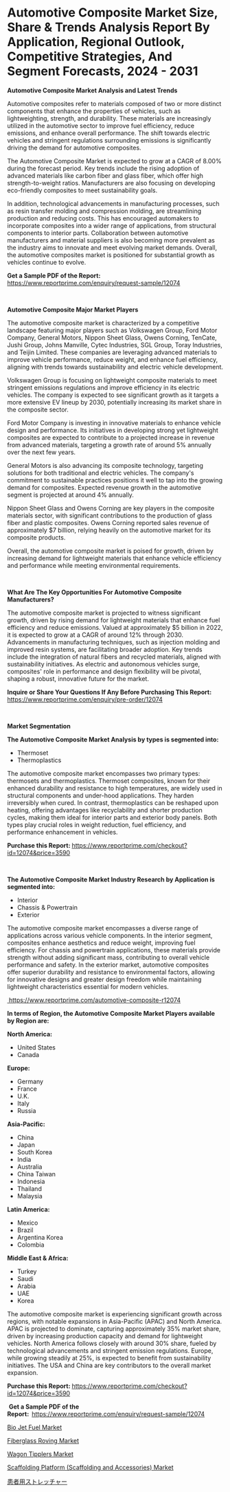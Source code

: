 <p><h1>Automotive Composite Market Size, Share & Trends Analysis Report By Application, Regional Outlook, Competitive Strategies, And Segment Forecasts, 2024 - 2031</h1></p><p><strong>Automotive Composite Market Analysis and Latest Trends</strong></p>
<p><p>Automotive composites refer to materials composed of two or more distinct components that enhance the properties of vehicles, such as lightweighting, strength, and durability. These materials are increasingly utilized in the automotive sector to improve fuel efficiency, reduce emissions, and enhance overall performance. The shift towards electric vehicles and stringent regulations surrounding emissions is significantly driving the demand for automotive composites.</p><p>The Automotive Composite Market is expected to grow at a CAGR of 8.00% during the forecast period. Key trends include the rising adoption of advanced materials like carbon fiber and glass fiber, which offer high strength-to-weight ratios. Manufacturers are also focusing on developing eco-friendly composites to meet sustainability goals. </p><p>In addition, technological advancements in manufacturing processes, such as resin transfer molding and compression molding, are streamlining production and reducing costs. This has encouraged automakers to incorporate composites into a wider range of applications, from structural components to interior parts. Collaboration between automotive manufacturers and material suppliers is also becoming more prevalent as the industry aims to innovate and meet evolving market demands. Overall, the automotive composites market is positioned for substantial growth as vehicles continue to evolve.</p></p>
<p><strong>Get a Sample PDF of the Report:&nbsp;</strong> <a href="https://www.reportprime.com/enquiry/request-sample/12074">https://www.reportprime.com/enquiry/request-sample/12074</a></p>
<p>&nbsp;</p>
<p><strong>Automotive Composite Major Market Players</strong></p>
<p><p>The automotive composite market is characterized by a competitive landscape featuring major players such as Volkswagen Group, Ford Motor Company, General Motors, Nippon Sheet Glass, Owens Corning, TenCate, Jushi Group, Johns Manville, Cytec Industries, SGL Group, Toray Industries, and Teijin Limited. These companies are leveraging advanced materials to improve vehicle performance, reduce weight, and enhance fuel efficiency, aligning with trends towards sustainability and electric vehicle development.</p><p>Volkswagen Group is focusing on lightweight composite materials to meet stringent emissions regulations and improve efficiency in its electric vehicles. The company is expected to see significant growth as it targets a more extensive EV lineup by 2030, potentially increasing its market share in the composite sector.</p><p>Ford Motor Company is investing in innovative materials to enhance vehicle design and performance. Its initiatives in developing strong yet lightweight composites are expected to contribute to a projected increase in revenue from advanced materials, targeting a growth rate of around 5% annually over the next few years.</p><p>General Motors is also advancing its composite technology, targeting solutions for both traditional and electric vehicles. The company's commitment to sustainable practices positions it well to tap into the growing demand for composites. Expected revenue growth in the automotive segment is projected at around 4% annually.</p><p>Nippon Sheet Glass and Owens Corning are key players in the composite materials sector, with significant contributions to the production of glass fiber and plastic composites. Owens Corning reported sales revenue of approximately $7 billion, relying heavily on the automotive market for its composite products.</p><p>Overall, the automotive composite market is poised for growth, driven by increasing demand for lightweight materials that enhance vehicle efficiency and performance while meeting environmental requirements.</p></p>
<p>&nbsp;</p>
<p><strong>What Are The Key Opportunities For Automotive Composite Manufacturers?</strong></p>
<p><p>The automotive composite market is projected to witness significant growth, driven by rising demand for lightweight materials that enhance fuel efficiency and reduce emissions. Valued at approximately $5 billion in 2022, it is expected to grow at a CAGR of around 12% through 2030. Advancements in manufacturing techniques, such as injection molding and improved resin systems, are facilitating broader adoption. Key trends include the integration of natural fibers and recycled materials, aligned with sustainability initiatives. As electric and autonomous vehicles surge, composites' role in performance and design flexibility will be pivotal, shaping a robust, innovative future for the market.</p></p>
<p><strong>Inquire or Share Your Questions If Any Before Purchasing This Report:</strong> <a href="https://www.reportprime.com/enquiry/pre-order/12074">https://www.reportprime.com/enquiry/pre-order/12074</a></p>
<p>&nbsp;</p>
<p><strong>Market Segmentation</strong></p>
<p><strong>The Automotive Composite Market Analysis by types is segmented into:</strong></p>
<p><ul><li>Thermoset</li><li>Thermoplastics</li></ul></p>
<p><p>The automotive composite market encompasses two primary types: thermosets and thermoplastics. Thermoset composites, known for their enhanced durability and resistance to high temperatures, are widely used in structural components and under-hood applications. They harden irreversibly when cured. In contrast, thermoplastics can be reshaped upon heating, offering advantages like recyclability and shorter production cycles, making them ideal for interior parts and exterior body panels. Both types play crucial roles in weight reduction, fuel efficiency, and performance enhancement in vehicles.</p></p>
<p><strong>Purchase this Report:&nbsp;</strong><a href="https://www.reportprime.com/checkout?id=12074&price=3590">https://www.reportprime.com/checkout?id=12074&price=3590</a></p>
<p>&nbsp;</p>
<p><strong>The Automotive Composite Market Industry Research by Application is segmented into:</strong></p>
<p><ul><li>Interior</li><li>Chassis & Powertrain</li><li>Exterior</li></ul></p>
<p><p>The automotive composite market encompasses a diverse range of applications across various vehicle components. In the interior segment, composites enhance aesthetics and reduce weight, improving fuel efficiency. For chassis and powertrain applications, these materials provide strength without adding significant mass, contributing to overall vehicle performance and safety. In the exterior market, automotive composites offer superior durability and resistance to environmental factors, allowing for innovative designs and greater design freedom while maintaining lightweight characteristics essential for modern vehicles.</p></p>
<p><a href="https://www.reportprime.com/automotive-composite-r12074">&nbsp;https://www.reportprime.com/automotive-composite-r12074</a></p>
<p><strong>In terms of Region, the Automotive Composite Market Players available by Region are:</strong></p>
<p>
    <p> <strong> North America: </strong>
        <ul>
            <li>United States</li>
            <li>Canada</li>
        </ul>
        </p> 
    <p> <strong> Europe: </strong>
        <ul>
            <li>Germany</li>
            <li>France</li>
            <li>U.K.</li>
            <li>Italy</li>
            <li>Russia</li>
        </ul>
        </p> 
    <p> <strong> Asia-Pacific: </strong>
        <ul>
            <li>China</li>
            <li>Japan</li>
            <li>South Korea</li>
            <li>India</li>
            <li>Australia</li>
            <li>China Taiwan</li>
            <li>Indonesia</li>
            <li>Thailand</li>
            <li>Malaysia</li>
        </ul>
        </p> 
    <p> <strong> Latin America: </strong>
        <ul>
            <li>Mexico</li>
            <li>Brazil</li>
            <li>Argentina Korea</li>
            <li>Colombia</li>
        </ul>
        </p> 
    <p> <strong> Middle East & Africa: </strong>
        <ul>
            <li>Turkey</li>
            <li>Saudi</li>
            <li>Arabia</li>
            <li>UAE</li>
            <li>Korea</li>
        </ul>
    </p>
    </p>
<p><p>The automotive composite market is experiencing significant growth across regions, with notable expansions in Asia-Pacific (APAC) and North America. APAC is projected to dominate, capturing approximately 35% market share, driven by increasing production capacity and demand for lightweight vehicles. North America follows closely with around 30% share, fueled by technological advancements and stringent emission regulations. Europe, while growing steadily at 25%, is expected to benefit from sustainability initiatives. The USA and China are key contributors to the overall market expansion.</p></p>
<p><strong>Purchase this Report: </strong><a href="https://www.reportprime.com/checkout?id=12074&price=3590">https://www.reportprime.com/checkout?id=12074&price=3590</a></p>
<p>&nbsp;<strong>Get a Sample PDF of the Report:&nbsp;&nbsp;</strong><a href="https://www.reportprime.com/enquiry/request-sample/12074">https://www.reportprime.com/enquiry/request-sample/12074</a></p>
<p><strong></strong></p>
<p><p><a href="https://issuu.com/reportprime-2/docs/bio-jet-fuel-market-size-2030.pptx_0278f9832211a9">Bio Jet Fuel Market</a></p><p><a href="https://github.com/mauripalmi/Market-Research-Report-List-5/blob/main/fiberglass-roving-market.md">Fiberglass Roving Market</a></p><p><a href="https://medium.com/@abdulkoss1914/insights-into-the-wagon-tipplers-market-size-which-is-expanding-with-a-9-9-cagr-from-2024-2031-2c6415be5da1">Wagon Tipplers Market</a></p><p><a href="https://issuu.com/reportprime-2/docs/scaffolding-platform-scaffolding-an_2a63ea6ce43277">Scaffolding Platform (Scaffolding and Accessories) Market</a></p><p><a href="https://medium.com/@randallrunte2023/%E6%82%A3%E8%80%85%E7%94%A8%E3%82%B9%E3%83%88%E3%83%AC%E3%83%83%E3%83%81%E3%83%A3%E3%83%BC%E5%B8%82%E5%A0%B4%E3%81%AE%E3%82%B7%E3%82%A7%E3%82%A2%E3%81%A8%E5%B8%82%E5%A0%B4%E5%88%86%E6%9E%90-2024%E5%B9%B4%E3%81%8B%E3%82%892031%E5%B9%B4%E3%81%BE%E3%81%A7%E3%81%AE%E6%88%90%E9%95%B7%E3%83%88%E3%83%AC%E3%83%B3%E3%83%89%E3%81%A8%E4%BA%88%E6%B8%AC-80bf1845de71">患者用ストレッチャー</a></p></p>